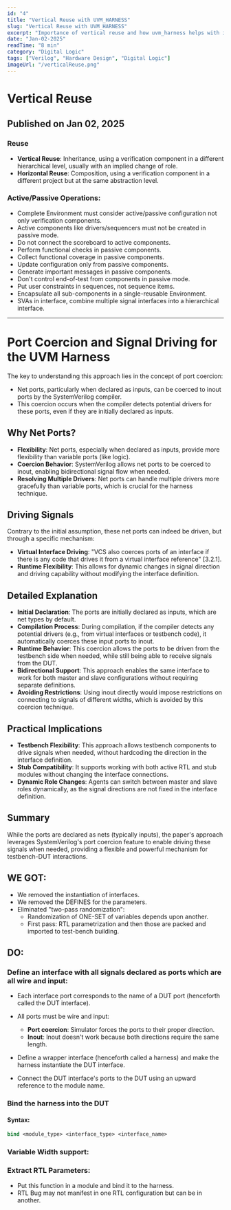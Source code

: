 ```yaml
---
id: "4"
title: "Vertical Reuse with UVM_HARNESS"
slug: "Vertical Reuse with UVM_HARNESS"
excerpt: "Importance of vertical reuse and how uvm_harness helps with it"
date: "Jan-02-2025"
readTime: "8 min"
category: "Digital Logic"
tags: ["Verilog", "Hardware Design", "Digital Logic"]
imageUrl: "/verticalReuse.png"
---
```

# Vertical Reuse

## Published on Jan 02, 2025

### Reuse

- **Vertical Reuse**: Inheritance, using a verification component in a different hierarchical level, usually with an implied change of role.
- **Horizontal Reuse**: Composition, using a verification component in a different project but at the same abstraction level.

### Active/Passive Operations:

- Complete Environment must consider active/passive configuration not only verification components.
- Active components like drivers/sequencers must not be created in passive mode.
- Do not connect the scoreboard to active components.
- Perform functional checks in passive components.
- Collect functional coverage in passive components.
- Update configuration only from passive components.
- Generate important messages in passive components.
- Don't control end-of-test from components in passive mode.
- Put user constraints in sequences, not sequence items.
- Encapsulate all sub-components in a single-reusable Environment.
- SVAs in interface, combine multiple signal interfaces into a hierarchical interface.

---

# Port Coercion and Signal Driving for the UVM Harness

The key to understanding this approach lies in the concept of port coercion:

- Net ports, particularly when declared as inputs, can be coerced to inout ports by the SystemVerilog compiler.
- This coercion occurs when the compiler detects potential drivers for these ports, even if they are initially declared as inputs.

## Why Net Ports?

- **Flexibility**: Net ports, especially when declared as inputs, provide more flexibility than variable ports (like logic).
- **Coercion Behavior**: SystemVerilog allows net ports to be coerced to inout, enabling bidirectional signal flow when needed.
- **Resolving Multiple Drivers**: Net ports can handle multiple drivers more gracefully than variable ports, which is crucial for the harness technique.

## Driving Signals

Contrary to the initial assumption, these net ports can indeed be driven, but through a specific mechanism:

- **Virtual Interface Driving**: "VCS also coerces ports of an interface if there is any code that drives it from a virtual interface reference" [3.2.1].
- **Runtime Flexibility**: This allows for dynamic changes in signal direction and driving capability without modifying the interface definition.

## Detailed Explanation

- **Initial Declaration**: The ports are initially declared as inputs, which are net types by default.
- **Compilation Process**: During compilation, if the compiler detects any potential drivers (e.g., from virtual interfaces or testbench code), it automatically coerces these input ports to inout.
- **Runtime Behavior**: This coercion allows the ports to be driven from the testbench side when needed, while still being able to receive signals from the DUT.
- **Bidirectional Support**: This approach enables the same interface to work for both master and slave configurations without requiring separate definitions.
- **Avoiding Restrictions**: Using inout directly would impose restrictions on connecting to signals of different widths, which is avoided by this coercion technique.

## Practical Implications

- **Testbench Flexibility**: This approach allows testbench components to drive signals when needed, without hardcoding the direction in the interface definition.
- **Stub Compatibility**: It supports working with both active RTL and stub modules without changing the interface connections.
- **Dynamic Role Changes**: Agents can switch between master and slave roles dynamically, as the signal directions are not fixed in the interface definition.

## Summary

While the ports are declared as nets (typically inputs), the paper's approach leverages SystemVerilog's port coercion feature to enable driving these signals when needed, providing a flexible and powerful mechanism for testbench-DUT interactions.

## WE GOT:

- We removed the instantiation of interfaces.
- We removed the DEFINES for the parameters.
- Eliminated "two-pass randomization":
  - Randomization of ONE-SET of variables depends upon another.
  - First pass: RTL parametrization and then those are packed and imported to test-bench building.

## DO:

### Define an interface with all signals declared as ports which are all wire and input:

- Each interface port corresponds to the name of a DUT port (henceforth called the DUT interface).
- All ports must be wire and input:
  - **Port coercion**: Simulator forces the ports to their proper direction.
  - **Inout**: Inout doesn't work because both directions require the same length.

- Define a wrapper interface (henceforth called a harness) and make the harness instantiate the DUT interface.
- Connect the DUT interface's ports to the DUT using an upward reference to the module name.

### Bind the harness into the DUT

#### Syntax:
```systemverilog
bind <module_type> <interface_type> <interface_name>
```

### Variable Width support:

### Extract RTL Parameters:

- Put this function in a module and bind it to the harness.
- RTL Bug may not manifest in one RTL configuration but can be in another.
